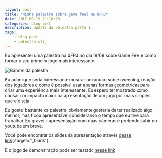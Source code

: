 ```yaml
---
layout: post
title: "Minha palestra sobre game feel na UFRJ"
date: 2017-09-19 21:10:23
categories: blog-post
description: Update da palestra parte 1.
tags:
    - blog-post
    - palestra-ufrj
---
```


Eu apresentei uma palestra na UFRJ no dia 18/09 sobre Game Feel e como tornar o seu primeiro jogo mais interessante.

![Banner da palestra](https://scontent.fsdu5-1.fna.fbcdn.net/v/t1.0-9/21742930_1322323554620510_8237324004708276040_n.png?oh=cd545e7e01015666fe701c81fd7eb3ea&oe=5A5EBA81)

Eu achei que seria interessante mostrar um pouco sobre tweening, reação dos jogadores e como é possível usar
apenas formas geométricas para criar uma experiência mais interessante.
Eu espero ter mostrado como causar um impacto maior na apresentação de um jogo por mais simples que ele seja.

Eu gostei bastante da palestra, obviamente gostaria de ter realizado algo melhor, mas ficou apresentável
considerando o tempo que eu tive para trabalhar. Eu gravei a apresentação com duas câmeras e pretendo
subir no youtube em breve.

Você pode encontrar os slides da apresentação através [desse link]({{site.baseurl}}/palestra-slides){:target="_blank"}.

E o jogo de demonstração pode ser testado [nesse link]({{site.baseurl}}/palestra)